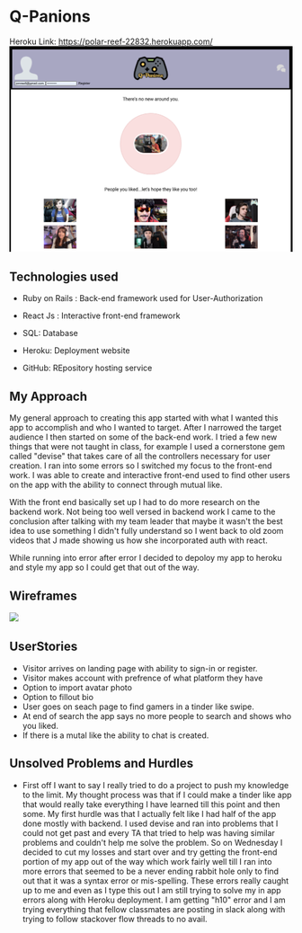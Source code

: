 # Q-Panions
Heroku Link: https://polar-reef-22832.herokuapp.com/
<img src="Coverphoto2.jpg">

## Technologies used
- Ruby on Rails : Back-end framework used for User-Authorization

- React Js : Interactive front-end framework

- SQL: Database 
- Heroku: Deployment website
- GitHub: REpository hosting service

## My Approach
My general approach to creating this app started with what I wanted this app to accomplish and who I wanted to target. After I narrowed the target audience I then started on some of the back-end work. I tried a few new things that were not taught in class, for example I used a cornerstone gem called "devise" that takes care of all the controllers necessary for user creation. I ran into some errors so I switched my focus to the front-end work. I was able to create and interactive front-end used to find other users on the app with the ability to connect through mutual like. 


 With the front end basically set up I had to do more research on the backend work. Not being too well versed in backend work I came to the conclusion after talking with my team leader that maybe it wasn't the best idea to use something I didn't fully understand so I went back to old zoom videos that J made showing us how she incorporated auth with react. 

While running into error after error I decided to depoloy my app to heroku and style my app so I could get that out of the way.

## Wireframes
<img src="Wireframes.jpg">
    
## UserStories
- Visitor arrives on landing page with ability to sign-in or register.
- Visitor makes account with prefrence of what platform they have
- Option to import avatar photo
- Option to fillout bio
- User goes on seach page to find gamers in a tinder like swipe.
- At end of search the app says no more people to search and shows who you liked.
- If there is a mutal like the ability to chat is created.


## Unsolved Problems and Hurdles
- First off I want to say I really tried to do a project to push my knowledge to the limit. My thought process was that if I could make a tinder like app that would really take everything I have learned till this point and then some. My first hurdle was that I actually felt like I had half of the app done mostly with backend. I used devise and ran into problems that I could not get past and every TA that tried to help was having similar problems and couldn't help me solve the problem. So on Wednesday I decided to cut my losses and start over and try getting the front-end portion of my app out of the way which work fairly well till I ran into more errors that seemed to be a never ending rabbit hole only to find out that it was a syntax error or mis-spelling. These errors really caught up to me and even as I type this out I am still trying to solve my in app errors along with Heroku deployment. I am getting "h10" error and I am trying everything that fellow classmates are posting in slack along with trying to follow stackover flow threads to no avail.